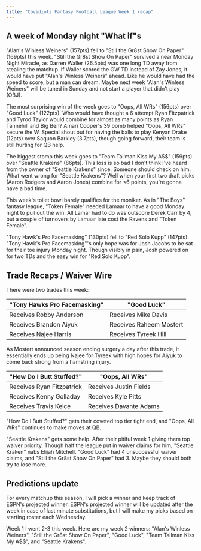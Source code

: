 ```yaml
---
title: "Covidiots Fantasy Football League Week 1 recap"
---
```


## A week of Monday night "What if"s
"Alan's Winless Weiners" (157pts) fell to "Still the Gr8st Show On Paper" (169pts) this week. "Still the Gr8st Show On Paper" survived a near Monday Night Miracle, as Darren Waller (26.5pts) was one long TD away from stealing the matchup. If Waller scored the GW TD instead of Zay Jones, it would have put "Alan's Winless Weiners" ahead. Like he would have had the speed to score, but a man can dream. Maybe next week "Alan's Winless Weiners" will be tuned in Sunday and not start a player that didn't play (OBJ).

The most surprising win of the week goes to "Oops, All WRs" (156pts) over "Good Luck" (122pts). Who would have thought a 6 attempt Ryan Fitzpatrick and Tyrod Taylor would combine for almost as many points as Ryan Tannehill and Big Ben? Amari Cooper's 39 bomb helped "Oops, All WRs" secure the W. Special shout out for having the balls to play Kenyan Drake (12pts) over Saquon Barkley (3.7pts), though going forward, their team is still hurting for QB help.

The biggest stomp this week goes to "Team Tallman Kiss My A$$" (159pts) over "Seattle Krakens" (86pts). This loss is so bad I don't think I've heard from the owner of "Seattle Krakens" since. Someone should check on him. What went wrong for "Seattle Krakens"? Well when your first two draft picks (Aaron Rodgers and Aaron Jones) combine for <6 points, you're gonna have a bad time.

This week's toilet bowl barely qualifies for the moniker. As in "The Boys" fantasy league, "Token Female" needed Lamaar to have a good Monday night to pull out the win. All Lamar had to do was outscore Derek Carr by 4, but a couple of turnovers by Lamaar late cost the Ravens and "Token Female".

"Tony Hawk's Pro Facemasking" (130pts) fell to "Red Solo Kupp" (147pts). "Tony Hawk's Pro Facemasking"'s only hope was for Josh Jacobs to be sat for their toe injury Monday night. Though visibly in pain, Josh powered on for two TDs and the easy win for "Red Solo Kupp".

## Trade Recaps / Waiver Wire
There were two trades this week:

| "Tony Hawks Pro Facemasking" | "Good Luck" |
| ----------- | ---------------- |
| Receives Robby Anderson | Receives Mike Davis |
| Receives Brandon Aiyuk | Receives Raheem Mostert | 
| Receives Najee Harris | Receives Tyreek Hill |
As Mostert announced season ending surgery a day after this trade, it essentially ends up being Najee for Tyreek with high hopes for Aiyuk to come back strong from a hamstring injury.

| "How Do I Butt Stuffed?" | "Oops, All WRs" |
| ----------- | ---------------- |
| Receives Ryan Fitzpatrick | Receives Justin Fields |
| Receives Kenny Golladay | Receives Kyle Pitts | 
| Receives Travis Kelce | Receives Davante Adams |
"How Do I Butt Stuffed?" gets their coveted top tier tight end, and "Oops, All WRs" continues to make moves at QB.

"Seattle Krakens" gets some help. After their pitiful week 1 giving them top waiver priority. Though half the league put in waiver claims for him, "Seattle Kraken" nabs Elijah Mitchell. "Good Luck" had 4 unsuccessful waiver claims, and "Still the Gr8st Show On Paper" had 3. Maybe they should both try to lose more.

## Predictions update
For every matchup this season, I will pick a winner and keep track of ESPN's projected winner. ESPN's projected winner will be updated after the week in case of last minute substitutions, but I will make my picks based on starting roster each Wednesday.

Week 1 I went 2-3 this week. Here are my week 2 winners:
"Alan's Winless Weiners", "Still the Gr8st Show On Paper", "Good Luck", "Team Tallman Kiss My A$$", and "Seattle Krakens".
